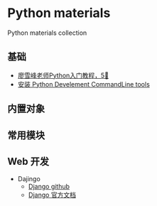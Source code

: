 # Python materials

Python materials collection

## 基础

- [廖雪峰老师Python入门教程，5🌟](https://www.liaoxuefeng.com/wiki/0014316089557264a6b348958f449949df42a6d3a2e542c000)
- [安装 Python Develement CommandLine tools](https://gist.github.com/willbuildapps/625cd5efbede607de3883d5c34860986)

## 内置对象

## 常用模块

## Web 开发

- Dajingo
  - [Django github](https://github.com/django/django)
  - [Django 官方文档](https://docs.djangoproject.com/en/2.1/)  
